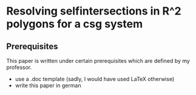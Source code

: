 # Resolving selfintersections in R^2 polygons for a csg system

## Prerequisites
This paper is written under certain prerequisites which are defined by my professor.
* use a .doc template (sadly, I would have used LaTeX otherwise)
* write this paper in german
